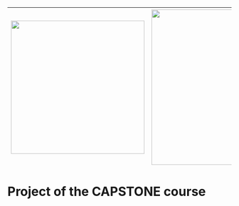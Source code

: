 |<img src="https://user-images.githubusercontent.com/19633559/87881869-8182dc80-c9fc-11ea-81ed-5dcc862e1448.jpg" width="300"> | <img src="https://user-images.githubusercontent.com/19633559/87881878-99f2f700-c9fc-11ea-999e-f6eaacdc44e4.png" width="350">|
| ------------- | ------------- |

# Project of the CAPSTONE course
